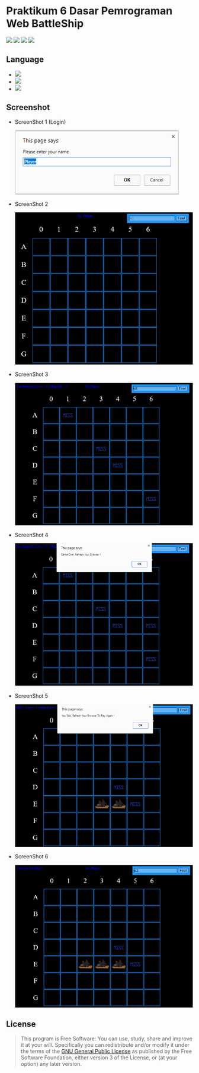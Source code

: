 # Praktikum 6 Dasar Pemrograman Web BattleShip

[![](https://gitlab.com/gitlab-org/gitlab-ee/badges/master/build.svg)](https://wahidari.github.io)
[![](https://semaphoreci.com/api/v1/projects/2f1a5809-418b-4cc2-a1f4-819607579fe7/400484/shields_badge.svg)](https://wahidari.github.io)
[![](https://img.shields.io/badge/docs-latest-brightgreen.svg?style=flat&maxAge=86400)](https://wahidari.github.io)
[![](https://img.shields.io/badge/Find%20Me-%40wahidari-009688.svg?style=social)](https://wahidari.github.io)

## Language

- [![](https://img.shields.io/badge/html-5-FF5722.svg)](https://www.w3.org/html/) 
- [![](https://img.shields.io/badge/css-3-03A9F4.svg)](https://www.w3.org/Style/CSS/Overview.en.html) 
- [![](https://img.shields.io/badge/javascript-1.8-FFCA28.svg)](https://developer.mozilla.org/en-US/docs/Web/JavaScript/Reference) 

## Screenshot

- ScreenShot 1 (Login)

    ![](./ss/a.PNG)

- ScreenShot 2

    ![](./ss/b.PNG)

- ScreenShot 3

    ![](./ss/c.PNG)

- ScreenShot 4

    ![](./ss/d.PNG)

- ScreenShot 5

    ![](./ss/e.PNG)

- ScreenShot 6

    ![](./ss/f.PNG)

## License
> This program is Free Software: You can use, study, share and improve it at your
will. Specifically you can redistribute and/or modify it under the terms of the
[GNU General Public License](https://www.gnu.org/licenses/gpl.html) as
published by the Free Software Foundation, either version 3 of the License, or
(at your option) any later version.
